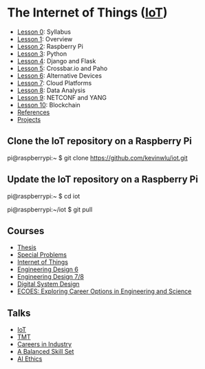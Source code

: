 # The Internet of Things (<a href="https://sites.google.com/view/ece629" target="_blank">IoT</a>)

* <a href="https://goo.gl/Ga1wxY" target="_blank">Lesson 0</a>: Syllabus
* <a href="https://goo.gl/4aXo9L" target="_blank">Lesson 1</a>: Overview
* <a href="https://goo.gl/hRoMYW" target="_blank">Lesson 2</a>: Raspberry Pi
* <a href="https://goo.gl/F0H9jW" target="_blank">Lesson 3</a>: Python
* <a href="https://goo.gl/bhktY0" target="_blank">Lesson 4</a>: Django and Flask
* <a href="https://goo.gl/shPybk" target="_blank">Lesson 5</a>: Crossbar.io and Paho
* <a href="https://goo.gl/KDtocJ" target="_blank">Lesson 6</a>: Alternative Devices
* <a href="https://goo.gl/6BsKOa" target="_blank">Lesson 7</a>: Cloud Platforms
* <a href="https://goo.gl/ibFiqR" target="_blank">Lesson 8</a>: Data Analysis
* <a href="https://goo.gl/RIzzfl" target="_blank">Lesson 9</a>: NETCONF and YANG
* <a href="https://docs.google.com/presentation/d/1t4YSlCzr2ADTV10dcQIOL0OybbGUu3zZ5oSJCcsuX-0" target="_blank">Lesson 10</a>: Blockchain
* <a href="http://www.hands-on-books-series.com" target="_blank">References</a>
* <a href="https://github.com/kevinwlu/iot/tree/master/projects" target="_blank">Projects</a>

## Clone the IoT repository on a Raspberry Pi

pi@raspberrypi:~ $ git clone https://github.com/kevinwlu/iot.git

## Update the IoT repository on a Raspberry Pi

pi@raspberrypi:~ $ cd iot

pi@raspberrypi:~/iot $ git pull

## Courses

* <a href="https://sites.google.com/view/ece900" target="_blank">Thesis</a>
* <a href="https://sites.google.com/view/ece800" target="_blank">Special Problems</a>
* <a href="https://sites.google.com/view/ece629" target="_blank">Internet of Things</a>
* <a href="https://sites.google.com/view/ece322" target="_blank">Engineering Design 6</a>
* <a href="https://sites.google.com/view/ece423" target="_blank">Engineering Design 7/8</a>
* <a href="https://sites.google.com/view/ece487" target="_blank">Digital System Design</a>
* <a href="https://sites.google.com/view/ece-ecoes" target="_blank">ECOES: Exploring Career Options in Engineering and Science</a>

## Talks

* <a href="https://goo.gl/6EWVZb" target="_blank">IoT</a>
* <a href="https://goo.gl/5wH7D7" target="_blank">TMT</a>
* <a href="https://tinyurl.com/IndustryCareers" target="_blank">Careers in Industry</a>
* <a href="https://goo.gl/a2RSKB" target="_blank">A Balanced Skill Set</a>
* <a href="https://tinyurl.com/y33xabn3" target="_blank">AI Ethics</a>
